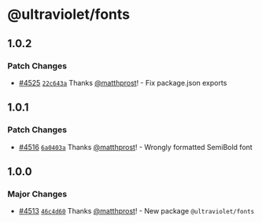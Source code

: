 # @ultraviolet/fonts

## 1.0.2

### Patch Changes

- [#4525](https://github.com/scaleway/ultraviolet/pull/4525) [`22c643a`](https://github.com/scaleway/ultraviolet/commit/22c643adbd6c5c47e1442591eaeb2f16f60bd7fb) Thanks [@matthprost](https://github.com/matthprost)! - Fix package.json exports

## 1.0.1

### Patch Changes

- [#4516](https://github.com/scaleway/ultraviolet/pull/4516) [`6a0403a`](https://github.com/scaleway/ultraviolet/commit/6a0403addfda94cb04feffdba438a059c82a9435) Thanks [@matthprost](https://github.com/matthprost)! - Wrongly formatted SemiBold font

## 1.0.0

### Major Changes

- [#4513](https://github.com/scaleway/ultraviolet/pull/4513) [`46c4d60`](https://github.com/scaleway/ultraviolet/commit/46c4d60afdbb33304cf2ab94b330f5cdea3db795) Thanks [@matthprost](https://github.com/matthprost)! - New package `@ultraviolet/fonts`
